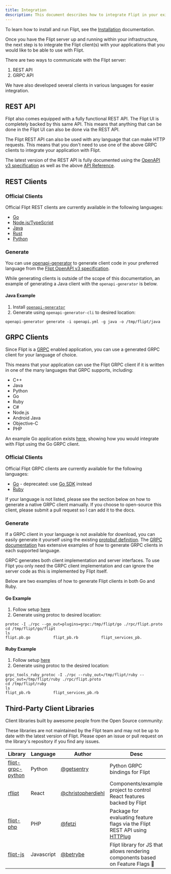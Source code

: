 ```yaml
---
title: Integration
description: This document describes how to integrate Flipt in your existing applications.
---
```


To learn how to install and run Flipt, see the [Installation](/installation)
documentation.

Once you have the Flipt server up and running within your infrastructure, the
next step is to integrate the Flipt client(s) with your applications that you
would like to be able to use with Flipt.

There are two ways to communicate with the Flipt server:

1. REST API
1. GRPC API

We have also developed several clients in various languages for easier integration.

## REST API

Flipt also comes equipped with a fully functional REST API. The Flipt UI is completely backed by this same API. This means that anything that can be done in the Flipt UI can also be done via the REST API.

The Flipt REST API can also be used with any language that can make HTTP requests. This means that you don't need to use one of the above GRPC clients to integrate your application with Flipt.

The latest version of the REST API is fully documented using the [OpenAPI v3 specification](https://github.com/flipt-io/flipt-openapi) as well as the above [API Reference](/reference/overview).

## REST Clients

### Official Clients

Official Flipt REST clients are currently available in the following languages:

- [Go](https://pkg.go.dev/go.flipt.io/flipt/sdk/go)
- [Node.js/TypeScript](https://github.com/flipt-io/flipt-node)
- [Java](https://github.com/flipt-io/flipt-java)
- [Rust](https://github.com/flipt-io/flipt-rust)
- [Python](https://github.com/flipt-io/flipt-python)

### Generate

You can use [openapi-generator](https://openapi-generator.tech/) to generate client code in your preferred language from the [Flipt OpenAPI v3 specification](https://github.com/flipt-io/flipt-openapi).

While generating clients is outside of the scope of this documentation, an example of generating a Java client with the `openapi-generator` is below.

#### Java Example

1. Install [`openapi-generator`](https://openapi-generator.tech/docs/installation)
2. Generate using `openapi-generator-cli` to desired location:

```
openapi-generator generate -i openapi.yml -g java -o /tmp/flipt/java
```

## GRPC Clients

Since Flipt is a [GRPC](https://grpc.io/) enabled application, you can use a
generated GRPC client for your language of choice.

This means that your application can use the Flipt GRPC client if it is written
in one of the many languages that GRPC supports, including:

- C++
- Java
- Python
- Go
- Ruby
- C#
- Node.js
- Android Java
- Objective-C
- PHP

An example Go application exists [here](https://github.com/flipt-io/flipt/tree/main/examples/basic), showing how you would
integrate with Flipt using the Go GRPC client.

### Official Clients

Official Flipt GRPC clients are currently available for the following languages:

- [Go](https://github.com/flipt-io/flipt-grpc-go) - deprecated: use [Go SDK](https://pkg.go.dev/go.flipt.io/flipt/sdk/go) instead
- [Ruby](https://github.com/flipt-io/flipt-grpc-ruby)

If your language is not listed, please see the section below on how to generate
a native GRPC client manually. If you choose to open-source this client, please
submit a pull request so I can add it to the docs.

### Generate

If a GRPC client in your language is not available for download, you can easily
generate it yourself using the existing
[protobuf definition](https://github.com/flipt-io/flipt/blob/main/rpc/flipt/flipt.proto).
The [GRPC documentation](https://grpc.io/docs/) has extensive examples of how to
generate GRPC clients in each supported language.

<Note>
  GRPC generates both client implementation and server interfaces. To use Flipt
  you only need the GRPC client implementation and can ignore the server code as
  this is implemented by Flipt itself.
</Note>

Below are two examples of how to generate Flipt clients in both Go and Ruby.

#### Go Example

1. Follow setup [here](https://grpc.io/docs/quickstart/go/)
2. Generate using protoc to desired location:

```console
protoc -I ./rpc --go_out=plugins=grpc:/tmp/flipt/go ./rpc/flipt.proto
cd /tmp/flipt/go/flipt
ls
flipt.pb.go          flipt_pb.rb          flipt_services_pb.
```

#### Ruby Example

1. Follow setup [here](https://grpc.io/docs/quickstart/ruby/)
2. Generate using protoc to the desired location:

```console
grpc_tools_ruby_protoc -I ./rpc --ruby_out=/tmp/flipt/ruby --grpc_out=/tmp/flipt/ruby ./rpc/flipt.proto
cd /tmp/flipt/ruby
ls
flipt_pb.rb          flipt_services_pb.rb
```

## Third-Party Client Libraries

Client libraries built by awesome people from the Open Source community:

<Warning>
  These libraries are not maintained by the Flipt team and may not be up to date
  with the latest version of Flipt. Please open an issue or pull request on the
  library's repository if you find any issues.
</Warning>

| Library                                                             | Language   | Author                                                   | Desc                                                                                            |
| ------------------------------------------------------------------- | ---------- | -------------------------------------------------------- | ----------------------------------------------------------------------------------------------- |
| [flipt-grpc-python](https://github.com/getsentry/flipt-grpc-python) | Python     | [@getsentry](https://github.com/getsentry)               | Python GRPC bindings for Flipt                                                                  |
| [rflipt](https://github.com/christopherdiehl/rflipt)                | React      | [@christopherdiehl](https://github.com/christopherdiehl) | Components/example project to control React features backed by Flipt                            |
| [flipt-php](https://github.com/fetzi/flipt-php)                     | PHP        | [@fetzi](https://github.com/fetzi)                       | Package for evaluating feature flags via the Flipt REST API using [HTTPlug](http://httplug.io/) |
| [flipt-js](https://github.com/betrybe/flipt-js)                     | Javascript | [@betrybe](https://github.com/betrybe)                   | Flipt library for JS that allows rendering components based on Feature Flags 🎉                 |
